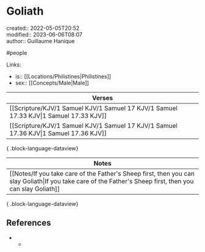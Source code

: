 # Goliath

created:: 2022-05-05T20:52  
modified:: 2023-06-06T08:07  
author:: Guillaume Hanique

#people

Links:

- is:: [[Locations/Philistines\|Philistines]]
- sex:: [[Concepts/Male\|Male]]

| Verses                                                                                   |
| ---------------------------------------------------------------------------------------- |
| [[Scripture/KJV/1 Samuel KJV/1 Samuel 17 KJV/1 Samuel 17.33 KJV\|1 Samuel 17.33 KJV]] |
| [[Scripture/KJV/1 Samuel KJV/1 Samuel 17 KJV/1 Samuel 17.36 KJV\|1 Samuel 17.36 KJV]] |

{ .block-language-dataview}

| Notes                                                                                                                                                         |
| ------------------------------------------------------------------------------------------------------------------------------------------------------------- |
| [[Notes/If you take care of the Father's Sheep first, then you can slay Goliath\|If you take care of the Father's Sheep first, then you can slay Goliath]] |

{ .block-language-dataview}

## References

- -
